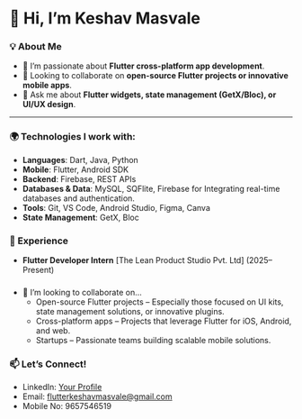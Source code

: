 # 👋 Hi, I’m Keshav Masvale

### 💡 About Me
- 🔭 I’m passionate about **Flutter cross-platform app development**.
- 👯 Looking to collaborate on **open-source Flutter projects or innovative mobile apps**.
- 💬 Ask me about **Flutter widgets, state management (GetX/Bloc), or UI/UX design**.

---

### 🌍 Technologies I work with:
- **Languages**: Dart, Java, Python
- **Mobile**: Flutter, Android SDK  
- **Backend**: Firebase, REST APIs
- **Databases & Data**: MySQL, SQFlite, Firebase for Integrating real-time databases and authentication.
- **Tools**: Git, VS Code, Android Studio, Figma, Canva  
- **State Management**: GetX, Bloc  


### 📌 Experience
- **Flutter Developer Intern** [The Lean Product Studio Pvt. Ltd] (2025–Present)

###
- 💞️ I’m looking to collaborate on...
    - Open-source Flutter projects – Especially those focused on UI kits, state management solutions, or innovative plugins.
    - Cross-platform apps – Projects that leverage Flutter for iOS, Android, and web.
    - Startups – Passionate teams building scalable mobile solutions.

### 📫 Let’s Connect!
- LinkedIn: [Your Profile](www.linkedin.com/in/keshav-masvale-372bba250)
- Email: flutterkeshavmasvale@gmail.com 
- Mobile No: 9657546519
